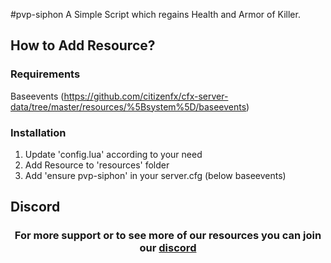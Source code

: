 #pvp-siphon
A Simple Script which regains Health and Armor of Killer.

## How to Add Resource?

###  Requirements
Baseevents (https://github.com/citizenfx/cfx-server-data/tree/master/resources/%5Bsystem%5D/baseevents)

### Installation

1. Update 'config.lua' according to your need
2. Add Resource to 'resources' folder
3. Add 'ensure pvp-siphon' in your server.cfg (below baseevents)

## Discord
<h3 align='center'>For more support or to see more of our resources you can join our <a href='https://discord.gg/h78wJpSE6m'<a>discord</a></h3> 
